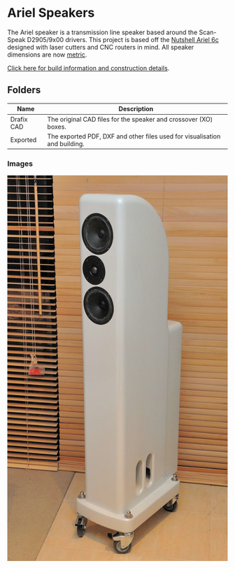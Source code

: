 # Ariel Speakers

The Ariel speaker is a transmission line speaker based around the Scan-Speak D2905/9x00 drivers. 
This project is based off the [Nutshell Ariel 6c](http://nutshellhifi.com/Ariel.html) designed with laser cutters and CNC routers in mind.
All speaker dimensions are now [metric](Metric_2019.png).

[Click here for build information and construction details](https://daxprojects.wordpress.com/portfolio/ariel-speakers/).

## Folders

| Name | Description |
| - | - |
| Drafix CAD | The original CAD files for the speaker and crossover (XO) boxes. |
| Exported | The exported PDF, DXF and other files used for visualisation and building. |

### Images

![Ariel Speaker](Ariel.jpg)